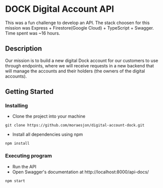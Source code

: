 # DOCK Digital Account API

This was a fun challenge to develop an API. The stack choosen for this mission was Express + Firestore(Google Cloud) + TypeScript + Swagger. Time spent was ~16 hours.

## Description

Our mission is to build a new digital Dock account for our customers to use through endpoints, where we will receive requests in a new backend that will manage the accounts and their holders (the owners of the digital accounts).

## Getting Started

### Installing

* Clone the project into your machine
```
git clone https://github.com/moraesjon/digital-account-dock.git
```
* Install all dependencies using npm
```
npm install
```

### Executing program

* Run the API
* Open Swagger's documentation at http://localhost:8000/api-docs/
```
npm start
```
